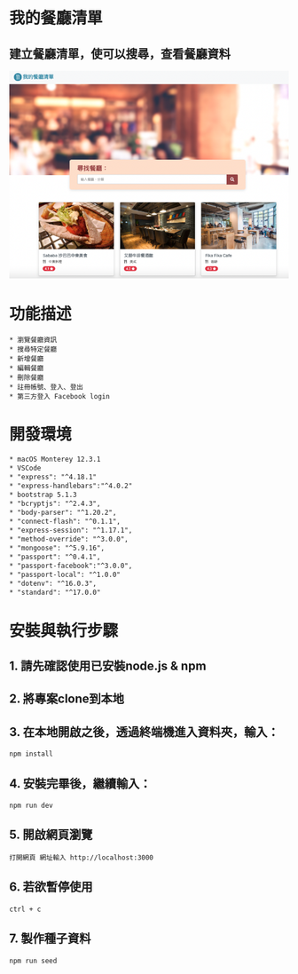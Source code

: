 # 我的餐廳清單
## 建立餐廳清單，使可以搜尋，查看餐廳資料
![MyImage](https://github.com/chenhsuanfu/AC_2-3_S2A1_restaurants/blob/925e516f14ada3da9a25fb80150fceba24ab2493/image/index.png)


# 功能描述
    * 瀏覽餐廳資訊
    * 搜尋特定餐廳
    * 新增餐廳
    * 編輯餐廳
    * 刪除餐廳
    * 註冊帳號、登入、登出
    * 第三方登入 Facebook login

# 開發環境
    * macOS Monterey 12.3.1
    * VSCode
    * "express": "^4.18.1"
    * "express-handlebars":"^4.0.2"
    * bootstrap 5.1.3
    * "bcryptjs": "^2.4.3",
    * "body-parser": "^1.20.2",
    * "connect-flash": "^0.1.1",
    * "express-session": "^1.17.1",
    * "method-override": "^3.0.0",
    * "mongoose": "^5.9.16",
    * "passport": "^0.4.1",
    * "passport-facebook":"^3.0.0",
    * "passport-local": "^1.0.0"
    * "dotenv": "^16.0.3",
    * "standard": "^17.0.0"

# 安裝與執行步驟
## 1. 請先確認使用已安裝node.js & npm
## 2. 將專案clone到本地
## 3. 在本地開啟之後，透過終端機進入資料夾，輸入：
```
npm install
```
## 4. 安裝完畢後，繼續輸入：
```
npm run dev
```
## 5. 開啟網頁瀏覽
```
打開網頁 網址輸入 http://localhost:3000
```
## 6. 若欲暫停使用
```
ctrl + c
```
## 7. 製作種子資料
```
npm run seed
```